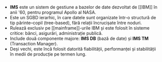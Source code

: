 
- **IMS** este un sistem de gestiune a bazelor de date dezvoltat de [[IBM]] în anii '60, pentru programul Apollo al NASA.
- Este un SGBD ierarhic, în care datele sunt organizate într-o structură de tip părinte–copil (tree-based), fără relații încrucișate între noduri.
- Rulează exclusiv pe [[mainframe]]-urile IBM și este folosit în sisteme critice: bănci, asigurări, administrație publică.
- Include două componente majore: **IMS DB** (bază de date) și **IMS TM** (Transaction Manager).
- Deși vechi, este încă folosit datorită fiabilității, performanței și stabilității în medii de producție pe termen lung.

